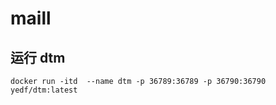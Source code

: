 # maill

## 运行 dtm

```shell
docker run -itd  --name dtm -p 36789:36789 -p 36790:36790  yedf/dtm:latest
```

